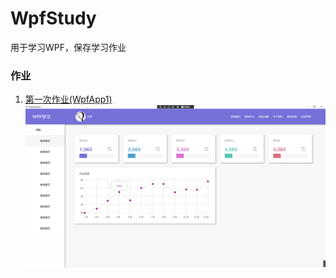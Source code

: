 # WpfStudy
用于学习WPF，保存学习作业

### 作业
1. [第一次作业(WpfApp1)](https://github.com/LiQing-Code/WpfStudy/tree/master/WpfApp1)
  ![第一次作业图片](https://github.com/LiQing-Code/WpfStudy/blob/f0f998fae00c75064f904d4d738d9877cca64145/Images/1.png)
